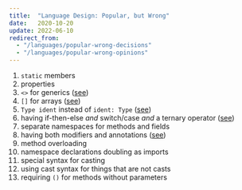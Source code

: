 ```yaml
---
title:  "Language Design: Popular, but Wrong"
date:   2020-10-20
update: 2022-06-10
redirect_from:
  - "/languages/popular-wrong-decisions"
  - "/languages/popular-wrong-opinions"
---
```


 1. `static` members
 2. properties
 3. `<>` for generics ([see](stop-using-angle-brackets-for-generics))
 4. `[]` for arrays ([see](stop-using-angle-brackets-for-generics))
 5. `Type ident` instead of `ident: Type` ([see](type-annotations))
 6. having if-then-else *and* switch/case *and* a ternary operator ([see](unified-condition-expressions))
 7. separate namespaces for methods and fields
 8. having both modifiers and annotations ([see](annotations-obsolete-modifiers))
 9. method overloading
10. namespace declarations doubling as imports
11. special syntax for casting
12. using cast syntax for things that are not casts
13. requiring `()` for methods without parameters
